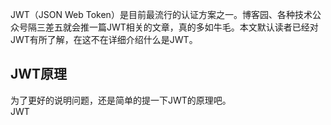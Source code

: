 JWT（JSON Web Token）是目前最流行的认证方案之一。博客园、各种技术公众号隔三差五就会推一篇JWT相关的文章，真的多如牛毛。本文默认读者已经对JWT有所了解，在这不在详细介绍什么是JWT。
## JWT原理
为了更好的说明问题，还是简单的提一下JWT的原理吧。   
JWT